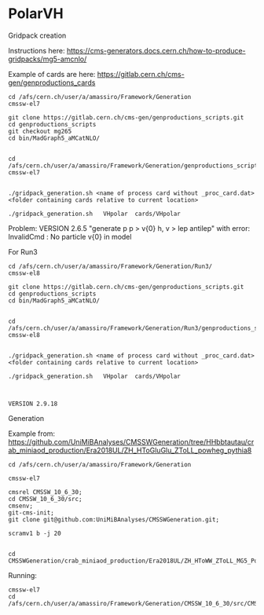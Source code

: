 # PolarVH


Gridpack creation

Instructions here: https://cms-generators.docs.cern.ch/how-to-produce-gridpacks/mg5-amcnlo/

Example of cards are here: https://gitlab.cern.ch/cms-gen/genproductions_cards
    

    cd /afs/cern.ch/user/a/amassiro/Framework/Generation
    cmssw-el7
    
    git clone https://gitlab.cern.ch/cms-gen/genproductions_scripts.git
    cd genproductions_scripts
    git checkout mg265
    cd bin/MadGraph5_aMCatNLO/

    
    cd /afs/cern.ch/user/a/amassiro/Framework/Generation/genproductions_scripts/bin/MadGraph5_aMCatNLO/
    cmssw-el7
    
    
    ./gridpack_generation.sh <name of process card without _proc_card.dat> <folder containing cards relative to current location>

    ./gridpack_generation.sh   VHpolar  cards/VHpolar

    
Problem:
    VERSION 2.6.5
    "generate p p > v{0} h, v > lep antilep" with error:
    InvalidCmd : No particle v{0} in model
    
    
For Run3


    cd /afs/cern.ch/user/a/amassiro/Framework/Generation/Run3/
    cmssw-el8
    
    git clone https://gitlab.cern.ch/cms-gen/genproductions_scripts.git
    cd genproductions_scripts
    cd bin/MadGraph5_aMCatNLO/

    
    cd /afs/cern.ch/user/a/amassiro/Framework/Generation/Run3/genproductions_scripts/bin/MadGraph5_aMCatNLO/
    cmssw-el8
    
    
    ./gridpack_generation.sh <name of process card without _proc_card.dat> <folder containing cards relative to current location>

    ./gridpack_generation.sh   VHpolar  cards/VHpolar

    
    
    VERSION 2.9.18
    
    
    

Generation

Example from: https://github.com/UniMiBAnalyses/CMSSWGeneration/tree/HHbbtautau/crab_miniaod_production/Era2018UL/ZH_HToGluGlu_ZToLL_powheg_pythia8

    cd /afs/cern.ch/user/a/amassiro/Framework/Generation
    
    cmssw-el7
    
    cmsrel CMSSW_10_6_30;
    cd CMSSW_10_6_30/src;
    cmsenv;
    git-cms-init;
    git clone git@github.com:UniMiBAnalyses/CMSSWGeneration.git;

    scramv1 b -j 20
    
    
    cd CMSSWGeneration/crab_miniaod_production/Era2018UL/ZH_HToWW_ZToLL_MG5_Polar/
    
    
    
Running:

    cmssw-el7
    cd /afs/cern.ch/user/a/amassiro/Framework/Generation/CMSSW_10_6_30/src/CMSSWGeneration/crab_miniaod_production/Era2018UL/ZH_HToWW_ZToLL_MG5_Polar/
    

    
    
    
